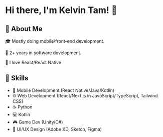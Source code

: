 # Hi there, I'm Kelvin Tam! 👋

## 🚀 About Me

🎓 Mostly doing mobile/front-end development.

💼 2+ years in software development.

📱 I love React/React Native

## 🌟 Skills

- 📱 Mobile Development (React Native/Java/Kotlin)
- 🌐 Web Development (React/Next.js in JavaScript/TypeScript, Tailwind CSS)
- ☕ Python
- 💻 Kotlin
- 🎮 Game Dev (Unity/C#)
- 🎨 UI/UX Design (Adobe XD, Sketch, Figma)
